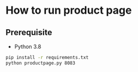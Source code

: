 # How to run product page

## Prerequisite

* Python 3.8

```bash
pip install -r requirements.txt
python productpage.py 8083
```
